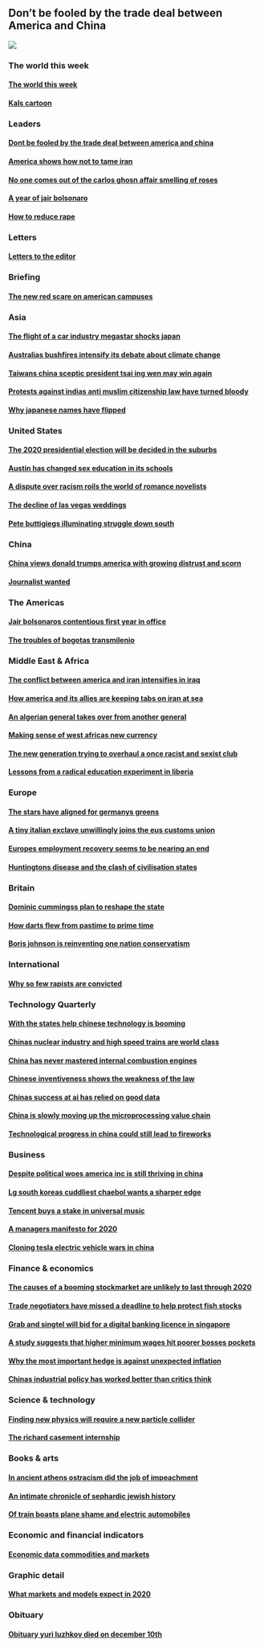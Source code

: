 ## Don’t be fooled by the trade deal between America and China
![](./cover.jpg)
### The world this week
#### [The world this week](./The%20world%20this%20week/the-world-this-week.md)
#### [Kals cartoon](./The%20world%20this%20week/kals-cartoon.md)
### Leaders
#### [Dont be fooled by the trade deal between america and china](./Leaders/dont-be-fooled-by-the-trade-deal-between-america-and-china.md)
#### [America shows how not to tame iran](./Leaders/america-shows-how-not-to-tame-iran.md)
#### [No one comes out of the carlos ghosn affair smelling of roses](./Leaders/no-one-comes-out-of-the-carlos-ghosn-affair-smelling-of-roses.md)
#### [A year of jair bolsonaro](./Leaders/a-year-of-jair-bolsonaro.md)
#### [How to reduce rape](./Leaders/how-to-reduce-rape.md)
### Letters
#### [Letters to the editor](./Letters/letters-to-the-editor.md)
### Briefing
#### [The new red scare on american campuses](./Briefing/the-new-red-scare-on-american-campuses.md)
### Asia
#### [The flight of a car industry megastar shocks japan](./Asia/the-flight-of-a-car-industry-megastar-shocks-japan.md)
#### [Australias bushfires intensify its debate about climate change](./Asia/australias-bushfires-intensify-its-debate-about-climate-change.md)
#### [Taiwans china sceptic president tsai ing wen may win again](./Asia/taiwans-china-sceptic-president-tsai-ing-wen-may-win-again.md)
#### [Protests against indias anti muslim citizenship law have turned bloody](./Asia/protests-against-indias-anti-muslim-citizenship-law-have-turned-bloody.md)
#### [Why japanese names have flipped](./Asia/why-japanese-names-have-flipped.md)
### United States
#### [The 2020 presidential election will be decided in the suburbs](./United%20States/the-2020-presidential-election-will-be-decided-in-the-suburbs.md)
#### [Austin has changed sex education in its schools](./United%20States/austin-has-changed-sex-education-in-its-schools.md)
#### [A dispute over racism roils the world of romance novelists](./United%20States/a-dispute-over-racism-roils-the-world-of-romance-novelists.md)
#### [The decline of las vegas weddings](./United%20States/the-decline-of-las-vegas-weddings.md)
#### [Pete buttigiegs illuminating struggle down south](./United%20States/pete-buttigiegs-illuminating-struggle-down-south.md)
### China
#### [China views donald trumps america with growing distrust and scorn](./China/china-views-donald-trumps-america-with-growing-distrust-and-scorn.md)
#### [Journalist wanted](./China/journalist-wanted.md)
### The Americas
#### [Jair bolsonaros contentious first year in office](./The%20Americas/jair-bolsonaros-contentious-first-year-in-office.md)
#### [The troubles of bogotas transmilenio](./The%20Americas/the-troubles-of-bogotas-transmilenio.md)
### Middle East & Africa
#### [The conflict between america and iran intensifies in iraq](./Middle%20East%20&%20Africa/the-conflict-between-america-and-iran-intensifies-in-iraq.md)
#### [How america and its allies are keeping tabs on iran at sea](./Middle%20East%20&%20Africa/how-america-and-its-allies-are-keeping-tabs-on-iran-at-sea.md)
#### [An algerian general takes over from another general](./Middle%20East%20&%20Africa/an-algerian-general-takes-over-from-another-general.md)
#### [Making sense of west africas new currency](./Middle%20East%20&%20Africa/making-sense-of-west-africas-new-currency.md)
#### [The new generation trying to overhaul a once racist and sexist club](./Middle%20East%20&%20Africa/the-new-generation-trying-to-overhaul-a-once-racist-and-sexist-club.md)
#### [Lessons from a radical education experiment in liberia](./Middle%20East%20&%20Africa/lessons-from-a-radical-education-experiment-in-liberia.md)
### Europe
#### [The stars have aligned for germanys greens](./Europe/the-stars-have-aligned-for-germanys-greens.md)
#### [A tiny italian exclave unwillingly joins the eus customs union](./Europe/a-tiny-italian-exclave-unwillingly-joins-the-eus-customs-union.md)
#### [Europes employment recovery seems to be nearing an end](./Europe/europes-employment-recovery-seems-to-be-nearing-an-end.md)
#### [Huntingtons disease and the clash of civilisation states](./Europe/huntingtons-disease-and-the-clash-of-civilisation-states.md)
### Britain
#### [Dominic cummingss plan to reshape the state](./Britain/dominic-cummingss-plan-to-reshape-the-state.md)
#### [How darts flew from pastime to prime time](./Britain/how-darts-flew-from-pastime-to-prime-time.md)
#### [Boris johnson is reinventing one nation conservatism](./Britain/boris-johnson-is-reinventing-one-nation-conservatism.md)
### International
#### [Why so few rapists are convicted](./International/why-so-few-rapists-are-convicted.md)
### Technology Quarterly
#### [With the states help chinese technology is booming](./Technology%20Quarterly/with-the-states-help-chinese-technology-is-booming.md)
#### [Chinas nuclear industry and high speed trains are world class](./Technology%20Quarterly/chinas-nuclear-industry-and-high-speed-trains-are-world-class.md)
#### [China has never mastered internal combustion engines](./Technology%20Quarterly/china-has-never-mastered-internal-combustion-engines.md)
#### [Chinese inventiveness shows the weakness of the law](./Technology%20Quarterly/chinese-inventiveness-shows-the-weakness-of-the-law.md)
#### [Chinas success at ai has relied on good data](./Technology%20Quarterly/chinas-success-at-ai-has-relied-on-good-data.md)
#### [China is slowly moving up the microprocessing value chain](./Technology%20Quarterly/china-is-slowly-moving-up-the-microprocessing-value-chain.md)
#### [Technological progress in china could still lead to fireworks](./Technology%20Quarterly/technological-progress-in-china-could-still-lead-to-fireworks.md)
### Business
#### [Despite political woes america inc is still thriving in china](./Business/despite-political-woes-america-inc-is-still-thriving-in-china.md)
#### [Lg south koreas cuddliest chaebol wants a sharper edge](./Business/lg-south-koreas-cuddliest-chaebol-wants-a-sharper-edge.md)
#### [Tencent buys a stake in universal music](./Business/tencent-buys-a-stake-in-universal-music.md)
#### [A managers manifesto for 2020](./Business/a-managers-manifesto-for-2020.md)
#### [Cloning tesla electric vehicle wars in china](./Business/cloning-tesla-electric-vehicle-wars-in-china.md)
### Finance & economics
#### [The causes of a booming stockmarket are unlikely to last through 2020](./Finance%20&%20economics/the-causes-of-a-booming-stockmarket-are-unlikely-to-last-through-2020.md)
#### [Trade negotiators have missed a deadline to help protect fish stocks](./Finance%20&%20economics/trade-negotiators-have-missed-a-deadline-to-help-protect-fish-stocks.md)
#### [Grab and singtel will bid for a digital banking licence in singapore](./Finance%20&%20economics/grab-and-singtel-will-bid-for-a-digital-banking-licence-in-singapore.md)
#### [A study suggests that higher minimum wages hit poorer bosses pockets](./Finance%20&%20economics/a-study-suggests-that-higher-minimum-wages-hit-poorer-bosses-pockets.md)
#### [Why the most important hedge is against unexpected inflation](./Finance%20&%20economics/why-the-most-important-hedge-is-against-unexpected-inflation.md)
#### [Chinas industrial policy has worked better than critics think](./Finance%20&%20economics/chinas-industrial-policy-has-worked-better-than-critics-think.md)
### Science & technology
#### [Finding new physics will require a new particle collider](./Science%20&%20technology/finding-new-physics-will-require-a-new-particle-collider.md)
#### [The richard casement internship](./Science%20&%20technology/the-richard-casement-internship.md)
### Books & arts
#### [In ancient athens ostracism did the job of impeachment](./Books%20&%20arts/in-ancient-athens-ostracism-did-the-job-of-impeachment.md)
#### [An intimate chronicle of sephardic jewish history](./Books%20&%20arts/an-intimate-chronicle-of-sephardic-jewish-history.md)
#### [Of train boasts plane shame and electric automobiles](./Books%20&%20arts/of-train-boasts-plane-shame-and-electric-automobiles.md)
### Economic and financial indicators
#### [Economic data commodities and markets](./Economic%20and%20financial%20indicators/economic-data-commodities-and-markets.md)
### Graphic detail
#### [What markets and models expect in 2020](./Graphic%20detail/what-markets-and-models-expect-in-2020.md)
### Obituary
#### [Obituary yuri luzhkov died on december 10th](./Obituary/obituary-yuri-luzhkov-died-on-december-10th.md)
